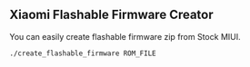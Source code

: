 ## Xiaomi Flashable Firmware Creator

You can easily create flashable firmware zip from Stock MIUI.

```
./create_flashable_firmware ROM_FILE
```
